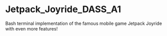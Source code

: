 # Jetpack_Joyride_DASS_A1
Bash terminal implementation of the famous mobile game Jetpack Joyride with even more features!
